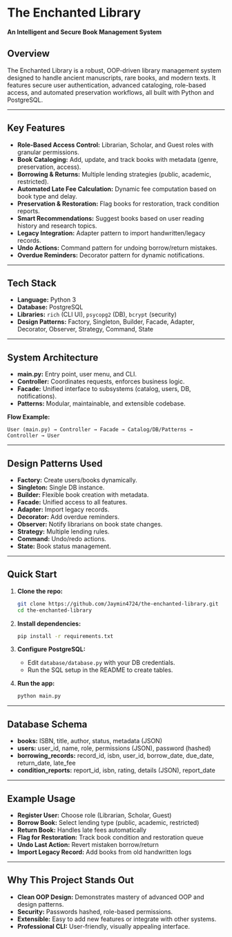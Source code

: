 # The Enchanted Library

**An Intelligent and Secure Book Management System**

## Overview

The Enchanted Library is a robust, OOP-driven library management system designed to handle ancient manuscripts, rare books, and modern texts. It features secure user authentication, advanced cataloging, role-based access, and automated preservation workflows, all built with Python and PostgreSQL.

---

## Key Features

- **Role-Based Access Control:** Librarian, Scholar, and Guest roles with granular permissions.
- **Book Cataloging:** Add, update, and track books with metadata (genre, preservation, access).
- **Borrowing & Returns:** Multiple lending strategies (public, academic, restricted).
- **Automated Late Fee Calculation:** Dynamic fee computation based on book type and delay.
- **Preservation & Restoration:** Flag books for restoration, track condition reports.
- **Smart Recommendations:** Suggest books based on user reading history and research topics.
- **Legacy Integration:** Adapter pattern to import handwritten/legacy records.
- **Undo Actions:** Command pattern for undoing borrow/return mistakes.
- **Overdue Reminders:** Decorator pattern for dynamic notifications.

---

## Tech Stack

- **Language:** Python 3
- **Database:** PostgreSQL
- **Libraries:** `rich` (CLI UI), `psycopg2` (DB), `bcrypt` (security)
- **Design Patterns:** Factory, Singleton, Builder, Facade, Adapter, Decorator, Observer, Strategy, Command, State

---

## System Architecture

- **main.py:** Entry point, user menu, and CLI.
- **Controller:** Coordinates requests, enforces business logic.
- **Facade:** Unified interface to subsystems (catalog, users, DB, notifications).
- **Patterns:** Modular, maintainable, and extensible codebase.

**Flow Example:**
```
User (main.py) → Controller → Facade → Catalog/DB/Patterns → Controller → User
```

---

## Design Patterns Used

- **Factory:** Create users/books dynamically.
- **Singleton:** Single DB instance.
- **Builder:** Flexible book creation with metadata.
- **Facade:** Unified access to all features.
- **Adapter:** Import legacy records.
- **Decorator:** Add overdue reminders.
- **Observer:** Notify librarians on book state changes.
- **Strategy:** Multiple lending rules.
- **Command:** Undo/redo actions.
- **State:** Book status management.

---

## Quick Start

1. **Clone the repo:**
   ```sh
   git clone https://github.com/Jaymin4724/the-enchanted-library.git
   cd the-enchanted-library
   ```

2. **Install dependencies:**
   ```sh
   pip install -r requirements.txt
   ```

3. **Configure PostgreSQL:**
   - Edit `database/database.py` with your DB credentials.
   - Run the SQL setup in the README to create tables.

4. **Run the app:**
   ```sh
   python main.py
   ```

---

## Database Schema

- **books:** ISBN, title, author, status, metadata (JSON)
- **users:** user_id, name, role, permissions (JSON), password (hashed)
- **borrowing_records:** record_id, isbn, user_id, borrow_date, due_date, return_date, late_fee
- **condition_reports:** report_id, isbn, rating, details (JSON), report_date

---

## Example Usage

- **Register User:** Choose role (Librarian, Scholar, Guest)
- **Borrow Book:** Select lending type (public, academic, restricted)
- **Return Book:** Handles late fees automatically
- **Flag for Restoration:** Track book condition and restoration queue
- **Undo Last Action:** Revert mistaken borrow/return
- **Import Legacy Record:** Add books from old handwritten logs

---

## Why This Project Stands Out

- **Clean OOP Design:** Demonstrates mastery of advanced OOP and design patterns.
- **Security:** Passwords hashed, role-based permissions.
- **Extensible:** Easy to add new features or integrate with other systems.
- **Professional CLI:** User-friendly, visually appealing interface.
